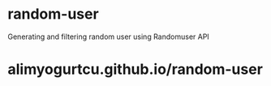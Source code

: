 # random-user
Generating and filtering random user using Randomuser API

# alimyogurtcu.github.io/random-user
